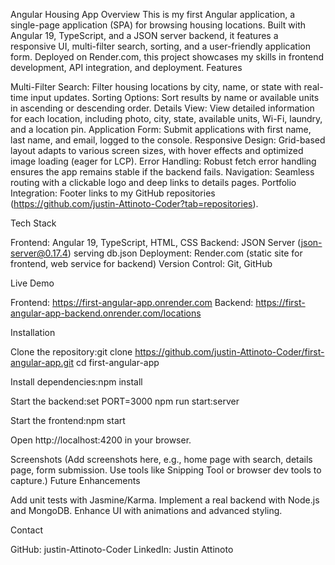 Angular Housing App
Overview
This is my first Angular application, a single-page application (SPA) for browsing housing locations. Built with Angular 19, TypeScript, and a JSON server backend, it features a responsive UI, multi-filter search, sorting, and a user-friendly application form. Deployed on Render.com, this project showcases my skills in frontend development, API integration, and deployment.
Features

Multi-Filter Search: Filter housing locations by city, name, or state with real-time input updates.
Sorting Options: Sort results by name or available units in ascending or descending order.
Details View: View detailed information for each location, including photo, city, state, available units, Wi-Fi, laundry, and a location pin.
Application Form: Submit applications with first name, last name, and email, logged to the console.
Responsive Design: Grid-based layout adapts to various screen sizes, with hover effects and optimized image loading (eager for LCP).
Error Handling: Robust fetch error handling ensures the app remains stable if the backend fails.
Navigation: Seamless routing with a clickable logo and deep links to details pages.
Portfolio Integration: Footer links to my GitHub repositories (https://github.com/justin-Attinoto-Coder?tab=repositories).

Tech Stack

Frontend: Angular 19, TypeScript, HTML, CSS
Backend: JSON Server (json-server@0.17.4) serving db.json
Deployment: Render.com (static site for frontend, web service for backend)
Version Control: Git, GitHub

Live Demo

Frontend: https://first-angular-app.onrender.com
Backend: https://first-angular-app-backend.onrender.com/locations

Installation

Clone the repository:git clone https://github.com/justin-Attinoto-Coder/first-angular-app.git
cd first-angular-app


Install dependencies:npm install


Start the backend:set PORT=3000
npm run start:server


Start the frontend:npm start


Open http://localhost:4200 in your browser.

Screenshots
(Add screenshots here, e.g., home page with search, details page, form submission. Use tools like Snipping Tool or browser dev tools to capture.)
Future Enhancements

Add unit tests with Jasmine/Karma.
Implement a real backend with Node.js and MongoDB.
Enhance UI with animations and advanced styling.

Contact

GitHub: justin-Attinoto-Coder
LinkedIn: Justin Attinoto

